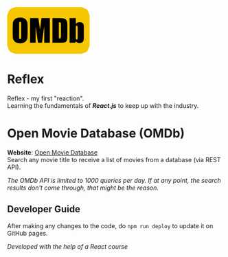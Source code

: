 <img src="public/logo192.png">

# Reflex
Reflex - my first "reaction".  
Learning the fundamentals of ***React.js*** to keep up with the industry.  

# Open Movie Database (OMDb)
**Website**: [Open Movie Database](https://votommy.github.io/Reflex/)  
Search any movie title to receive a list of movies from a database (via REST API).  

*The OMDb API is limited to 1000 queries per day. If at any point, the search results don't come through, that might be the reason.*

## Developer Guide
After making any changes to the code, do `npm run deploy` to update it on GitHub pages.

*Developed with the help of a React course*
